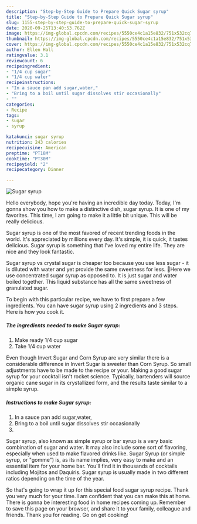 ```yaml
---
description: "Step-by-Step Guide to Prepare Quick Sugar syrup"
title: "Step-by-Step Guide to Prepare Quick Sugar syrup"
slug: 1155-step-by-step-guide-to-prepare-quick-sugar-syrup
date: 2020-09-25T13:40:53.762Z
image: https://img-global.cpcdn.com/recipes/5550ce4c1a15e832/751x532cq70/sugar-syrup-recipe-main-photo.jpg
thumbnail: https://img-global.cpcdn.com/recipes/5550ce4c1a15e832/751x532cq70/sugar-syrup-recipe-main-photo.jpg
cover: https://img-global.cpcdn.com/recipes/5550ce4c1a15e832/751x532cq70/sugar-syrup-recipe-main-photo.jpg
author: Ellen Hall
ratingvalue: 3.1
reviewcount: 6
recipeingredient:
- "1/4 cup sugar"
- "1/4 cup water"
recipeinstructions:
- "In a sauce pan add sugar,water,"
- "Bring to a boil until sugar dissolves stir occasionally"
- ""
categories:
- Recipe
tags:
- sugar
- syrup

katakunci: sugar syrup 
nutrition: 243 calories
recipecuisine: American
preptime: "PT18M"
cooktime: "PT30M"
recipeyield: "2"
recipecategory: Dinner

---
```



![Sugar syrup](https://img-global.cpcdn.com/recipes/5550ce4c1a15e832/751x532cq70/sugar-syrup-recipe-main-photo.jpg)

Hello everybody, hope you're having an incredible day today. Today, I'm gonna show you how to make a distinctive dish, sugar syrup. It is one of my favorites. This time, I am going to make it a little bit unique. This will be really delicious.

Sugar syrup is one of the most favored of recent trending foods in the world. It's appreciated by millions every day. It's simple, it is quick, it tastes delicious. Sugar syrup is something that I've loved my entire life. They are nice and they look fantastic.

Sugar syrup vs crystal sugar is cheaper too because you use less sugar - it is diluted with water and yet provide the same sweetness for less. 🥤Here we use concentrated sugar syrup as opposed to. It is just sugar and water boiled together. This liquid substance has all the same sweetness of granulated sugar.


To begin with this particular recipe, we have to first prepare a few ingredients. You can have sugar syrup using 2 ingredients and 3 steps. Here is how you cook it.

<!--inarticleads1-->

##### The ingredients needed to make Sugar syrup:

1. Make ready 1/4 cup sugar
1. Take 1/4 cup water


Even though Invert Sugar and Corn Syrup are very similar there is a considerable difference in Invert Sugar is sweeter than Corn Syrup. So small adjustments have to be made to the recipe or your. Making a good sugar syrup for your cocktail isn&#39;t rocket science. Typically, bartenders will source organic cane sugar in its crystallized form, and the results taste similar to a simple syrup. 

<!--inarticleads2-->

##### Instructions to make Sugar syrup:

1. In a sauce pan add sugar,water,
1. Bring to a boil until sugar dissolves stir occasionally
1. 


Sugar syrup, also known as simple syrup or bar syrup is a very basic combination of sugar and water. It may also include some sort of flavoring, especially when used to make flavored drinks like. Sugar Syrup (or simple syrup, or &#34;gomme&#34;) is, as its name implies, very easy to make and an essential item for your home bar. You&#39;ll find it in thousands of cocktails including Mojitos and Daquiris. Sugar syrup is usually made in two different ratios depending on the time of the year. 

So that's going to wrap it up for this special food sugar syrup recipe. Thank you very much for your time. I am confident that you can make this at home. There is gonna be interesting food in home recipes coming up. Remember to save this page on your browser, and share it to your family, colleague and friends. Thank you for reading. Go on get cooking!
